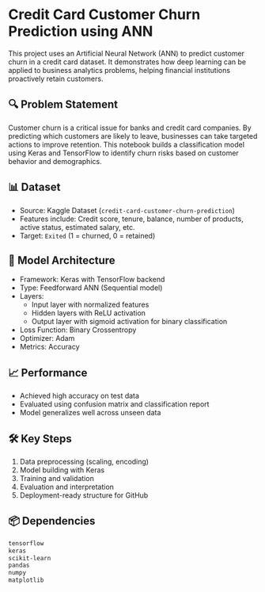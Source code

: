 # Credit Card Customer Churn Prediction using ANN

This project uses an Artificial Neural Network (ANN) to predict customer churn in a credit card dataset. It demonstrates how deep learning can be applied to business analytics problems, helping financial institutions proactively retain customers.

## 🔍 Problem Statement
Customer churn is a critical issue for banks and credit card companies. By predicting which customers are likely to leave, businesses can take targeted actions to improve retention. This notebook builds a classification model using Keras and TensorFlow to identify churn risks based on customer behavior and demographics.

## 📊 Dataset
- Source: Kaggle Dataset (`credit-card-customer-churn-prediction`)
- Features include: Credit score, tenure, balance, number of products, active status, estimated salary, etc.
- Target: `Exited` (1 = churned, 0 = retained)

## 🧠 Model Architecture
- Framework: Keras with TensorFlow backend
- Type: Feedforward ANN (Sequential model)
- Layers:
  - Input layer with normalized features
  - Hidden layers with ReLU activation
  - Output layer with sigmoid activation for binary classification
- Loss Function: Binary Crossentropy
- Optimizer: Adam
- Metrics: Accuracy

## 📈 Performance
- Achieved high accuracy on test data
- Evaluated using confusion matrix and classification report
- Model generalizes well across unseen data

## 🛠️ Key Steps
1. Data preprocessing (scaling, encoding)
2. Model building with Keras
3. Training and validation
4. Evaluation and interpretation
5. Deployment-ready structure for GitHub

## 📦 Dependencies
```bash
tensorflow
keras
scikit-learn
pandas
numpy
matplotlib
